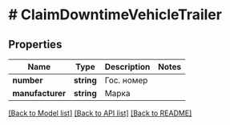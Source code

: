 # # ClaimDowntimeVehicleTrailer

## Properties

Name | Type | Description | Notes
------------ | ------------- | ------------- | -------------
**number** | **string** | Гос. номер |
**manufacturer** | **string** | Марка |

[[Back to Model list]](../../README.md#models) [[Back to API list]](../../README.md#endpoints) [[Back to README]](../../README.md)
